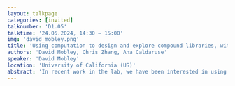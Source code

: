 ```yaml
---
layout: talkpage
categories: [invited]
talknumber: 'D1.05'
talktime: '24.05.2024, 14:30 – 15:00'
img: 'david_mobley.png'
title: 'Using computation to design and explore compound libraries, with an emphasis on DELs'
authors: 'David Mobley, Chris Zhang, Ana Caldaruse'
speaker: 'David Mobley'
location: 'University of California (US)'
abstract: 'In recent work in the lab, we have been interested in using molecular modelling to help guide the design and screening of compound libraries, as well as subsequent experimental and computational follow up. In particular, our interests focus on collaborations with partners in the subset of combinatorial chemistry involving DNA encoded libraries (DELs), where chemical libraries are constructed via linking diverse building blocks using relatively straightforward chemistries, then following experimental screening, identities of active compounds can be read out via DNA bar code tags (which may or may not remain attached to product compounds). DEL data generates a wealth of activity data, and thus could provide training data for target-specific machine learning models, as well as for other types of models and additional computational and experimental follow-up. Here, we report on recent work from the group relating to DELs, including simple predictive models based on building block level similarities. We also report on work assisting design of experimental libraries for screening, and optimizing library cost while working to ensure sufficient coverage of chemical diversity. In addition, we are seeking to develop DEL-specific active learning workflows to efficiently employ multiple types of computation in addition with experiment to minimize time and costs spent in design cycles, so we report on early progress in that area as well. While many of the approaches discussed are relatively general, our particular focus is on computation for and with DELs.'
---
```

